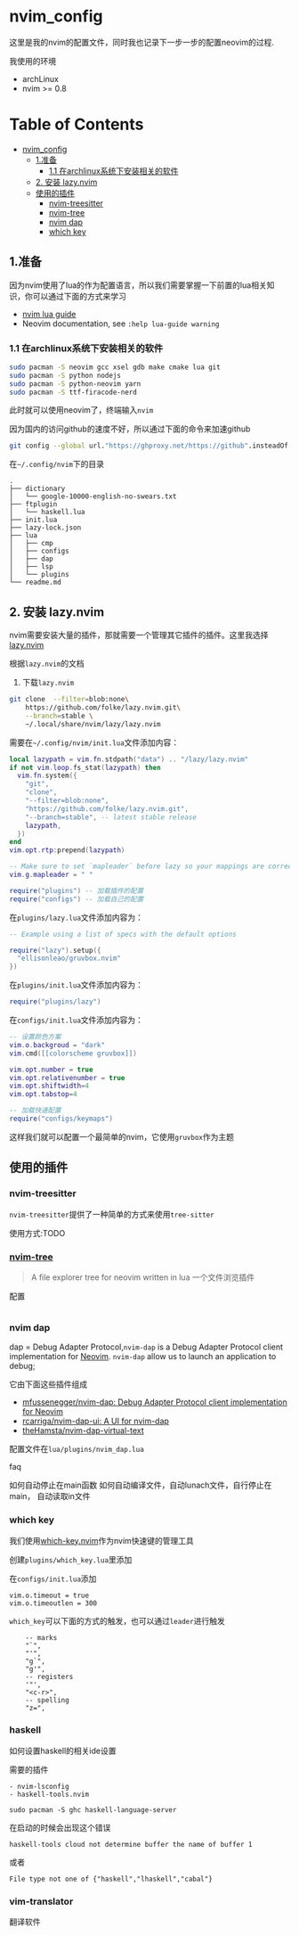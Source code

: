 # nvim_config

这里是我的nvim的配置文件，同时我也记录下一步一步的配置neovim的过程.

我使用的环境

- archLinux
- nvim >= 0.8

Table of Contents
=================

* [nvim_config](#nvim_config)
   * [1.准备](#1准备)
      * [1.1 在archlinux系统下安装相关的软件](#11-在archlinux系统下安装相关的软件)
   * [2. 安装 lazy.nvim](#2-安装-lazynvim)
   * [使用的插件](#使用的插件)
      * [nvim-treesitter](#nvim-treesitter)
      * [<a href="https://github.com/nvim-tree/nvim-tree.lua">nvim-tree</a>](#nvim-tree)
      * [nvim dap](#nvim-dap)
      * [which key](#which-key)

## 1.准备


因为nvim使用了lua的作为配置语言，所以我们需要掌握一下前置的lua相关知识，你可以通过下面的方式来学习

- [nvim lua guide](https://github.com/nanotee/nvim-lua-guide)
- Neovim documentation, see `:help lua-guide warning`

### 1.1 在archlinux系统下安装相关的软件

```sh
sudo pacman -S neovim gcc xsel gdb make cmake lua git
sudo pacman -S python nodejs
sudo pacman -S python-neovim yarn
sudo pacman -S ttf-firacode-nerd
```

此时就可以使用neovim了，终端输入`nvim`

因为国内的访问github的速度不好，所以通过下面的命令来加速github

```sh
git config --global url."https://ghproxy.net/https://github".insteadOf "https://github"
```

在`~/.config/nvim`下的目录

```plaintext
.
├── dictionary
│   └── google-10000-english-no-swears.txt
├── ftplugin
│   └── haskell.lua
├── init.lua
├── lazy-lock.json
├── lua
│   ├── cmp
│   ├── configs
│   ├── dap
│   ├── lsp
│   └── plugins
└── readme.md
```

## 2. 安装 lazy.nvim 

nvim需要安装大量的插件，那就需要一个管理其它插件的插件。这里我选择[lazy.nvim](https://github.com/folke/lazy.nvim)


根据`lazy.nvim`的文档

1. 下载`lazy.nvim`
```sh
git clone  --filter=blob:none\
    https://github.com/folke/lazy.nvim.git\
    --branch=stable \
    ~/.local/share/nvim/lazy/lazy.nvim
```

需要在`~/.config/nvim/init.lua`文件添加内容：

```lua
local lazypath = vim.fn.stdpath("data") .. "/lazy/lazy.nvim"
if not vim.loop.fs_stat(lazypath) then
  vim.fn.system({
    "git",
    "clone",
    "--filter=blob:none",
    "https://github.com/folke/lazy.nvim.git",
    "--branch=stable", -- latest stable release
    lazypath,
  })
end
vim.opt.rtp:prepend(lazypath)

-- Make sure to set `mapleader` before lazy so your mappings are correct
vim.g.mapleader = " "

require("plugins") -- 加载插件的配置
require("configs") -- 加载自己的配置
```


在`plugins/lazy.lua`文件添加内容为：

```lua
-- Example using a list of specs with the default options

require("lazy").setup({
  "ellisonleao/gruvbox.nvim"
})
```

在`plugins/init.lua`文件添加内容为：

```lua
require("plugins/lazy")
```

在`configs/init.lua`文件添加内容为：

```lua
-- 设置颜色方案
vim.o.backgroud = "dark"
vim.cmd([[colorscheme gruvbox]])

vim.opt.number = true
vim.opt.relativenumber = true
vim.opt.shiftwidth=4
vim.opt.tabstop=4

-- 加载快速配置
require("configs/keymaps")
```


这样我们就可以配置一个最简单的nvim，它使用`gruvbox`作为主题 

## 使用的插件

### nvim-treesitter

`nvim-treesitter`提供了一种简单的方式来使用`tree-sitter`

使用方式:TODO

### [nvim-tree](https://github.com/nvim-tree/nvim-tree.lua)

> A file explorer tree for neovim written in lua
> 一个文件浏览插件

配置

```lua
```

### nvim dap

dap = Debug Adapter Protocol,`nvim-dap` is a Debug Adapter Protocol client implementation for [Neovim](https://neovim.io/).
`nvim-dap` allow us to launch an application to debug;

它由下面这些插件组成

- [mfussenegger/nvim-dap: Debug Adapter Protocol client implementation for Neovim](https://github.com/mfussenegger/nvim-dap)
- [rcarriga/nvim-dap-ui: A UI for nvim-dap](https://github.com/rcarriga/nvim-dap-ui)
- [theHamsta/nvim-dap-virtual-text](https://github.com/theHamsta/nvim-dap-virtual-text)


配置文件在`lua/plugins/nvim_dap.lua`

faq

如何自动停止在main函数
如何自动编译文件，自动lunach文件，自行停止在main，
自动读取in文件

### which key

我们使用[which-key.nvim](https://github.com/folke/which-key.nvim)作为nvim快速键的管理工具


创建`plugins/which_key.lua`里添加

在`configs/init.lua`添加

```
vim.o.timeout = true
vim.o.timeoutlen = 300
```

`which_key`可以下面的方式的触发，也可以通过`leader`进行触发

```
    -- marks
    "`",
    "'",
    "g`",
    "g'",
    -- registers
    '"',
    "<c-r>",
    -- spelling
    "z=",
```

### haskell

如何设置haskell的相关ide设置

需要的插件

```
- nvim-lsconfig
- haskell-tools.nvim

sudo pacman -S ghc haskell-language-server
```

在启动的时候会出现这个错误

```
haskell-tools cloud not determine buffer the name of buffer 1
```
或者

```
File type not one of {"haskell","lhaskell","cabal"} 
```


### vim-translator

翻译软件

